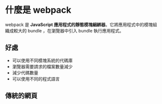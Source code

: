 # 什麼是 webpack

webpack 是 **JavaScript 應用程式的靜態模塊綑綁器**。它將應用程式中的模塊組織成較大的 bundle ，在瀏覽器中引入 bundle 執行應用程式。

## 好處

- 可以使用不同模塊系統的代碼庫
- 瀏覽器需要請求的檔案數量減少
- 減少代碼數量
- 可以使用不同的程式語言

## 傳統的網頁
